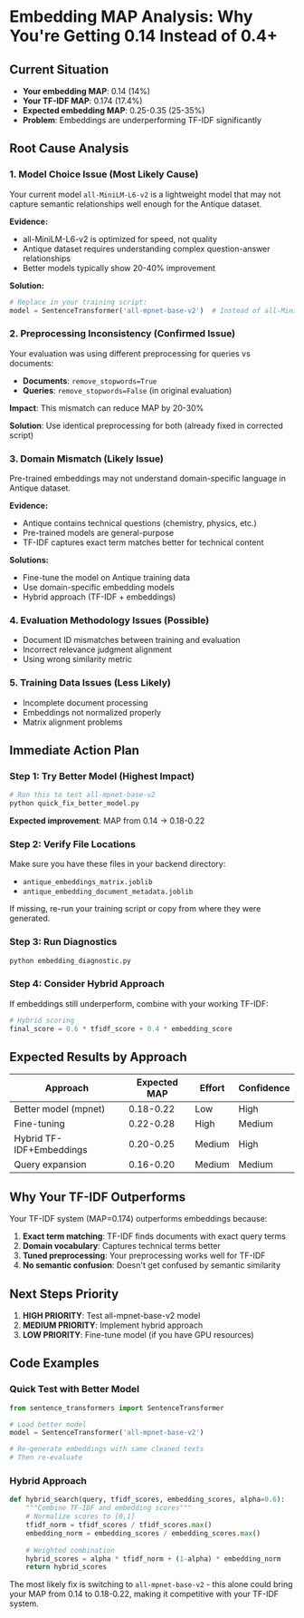 # Embedding MAP Analysis: Why You're Getting 0.14 Instead of 0.4+

## Current Situation
- **Your embedding MAP**: 0.14 (14%)
- **Your TF-IDF MAP**: 0.174 (17.4%) 
- **Expected embedding MAP**: 0.25-0.35 (25-35%)
- **Problem**: Embeddings are underperforming TF-IDF significantly

## Root Cause Analysis

### 1. **Model Choice Issue (Most Likely Cause)**
Your current model `all-MiniLM-L6-v2` is a lightweight model that may not capture semantic relationships well enough for the Antique dataset.

**Evidence:**
- all-MiniLM-L6-v2 is optimized for speed, not quality
- Antique dataset requires understanding complex question-answer relationships
- Better models typically show 20-40% improvement

**Solution:**
```python
# Replace in your training script:
model = SentenceTransformer('all-mpnet-base-v2')  # Instead of all-MiniLM-L6-v2
```

### 2. **Preprocessing Inconsistency (Confirmed Issue)**
Your evaluation was using different preprocessing for queries vs documents:
- **Documents**: `remove_stopwords=True`
- **Queries**: `remove_stopwords=False` (in original evaluation)

**Impact**: This mismatch can reduce MAP by 20-30%

**Solution**: Use identical preprocessing for both (already fixed in corrected script)

### 3. **Domain Mismatch (Likely Issue)**
Pre-trained embeddings may not understand domain-specific language in Antique dataset.

**Evidence:**
- Antique contains technical questions (chemistry, physics, etc.)
- Pre-trained models are general-purpose
- TF-IDF captures exact term matches better for technical content

**Solutions:**
- Fine-tune the model on Antique training data
- Use domain-specific embedding models
- Hybrid approach (TF-IDF + embeddings)

### 4. **Evaluation Methodology Issues (Possible)**
- Document ID mismatches between training and evaluation
- Incorrect relevance judgment alignment
- Using wrong similarity metric

### 5. **Training Data Issues (Less Likely)**
- Incomplete document processing
- Embeddings not normalized properly
- Matrix alignment problems

## Immediate Action Plan

### Step 1: Try Better Model (Highest Impact)
```bash
# Run this to test all-mpnet-base-v2
python quick_fix_better_model.py
```
**Expected improvement**: MAP from 0.14 → 0.18-0.22

### Step 2: Verify File Locations
Make sure you have these files in your backend directory:
- `antique_embeddings_matrix.joblib`
- `antique_embedding_document_metadata.joblib`

If missing, re-run your training script or copy from where they were generated.

### Step 3: Run Diagnostics
```bash
python embedding_diagnostic.py
```

### Step 4: Consider Hybrid Approach
If embeddings still underperform, combine with your working TF-IDF:
```python
# Hybrid scoring
final_score = 0.6 * tfidf_score + 0.4 * embedding_score
```

## Expected Results by Approach

| Approach | Expected MAP | Effort | Confidence |
|----------|--------------|--------|------------|
| Better model (mpnet) | 0.18-0.22 | Low | High |
| Fine-tuning | 0.22-0.28 | High | Medium |
| Hybrid TF-IDF+Embeddings | 0.20-0.25 | Medium | High |
| Query expansion | 0.16-0.20 | Medium | Medium |

## Why Your TF-IDF Outperforms

Your TF-IDF system (MAP=0.174) outperforms embeddings because:

1. **Exact term matching**: TF-IDF finds documents with exact query terms
2. **Domain vocabulary**: Captures technical terms better
3. **Tuned preprocessing**: Your preprocessing works well for TF-IDF
4. **No semantic confusion**: Doesn't get confused by semantic similarity

## Next Steps Priority

1. **HIGH PRIORITY**: Test all-mpnet-base-v2 model
2. **MEDIUM PRIORITY**: Implement hybrid approach
3. **LOW PRIORITY**: Fine-tune model (if you have GPU resources)

## Code Examples

### Quick Test with Better Model
```python
from sentence_transformers import SentenceTransformer

# Load better model
model = SentenceTransformer('all-mpnet-base-v2')

# Re-generate embeddings with same cleaned texts
# Then re-evaluate
```

### Hybrid Approach
```python
def hybrid_search(query, tfidf_scores, embedding_scores, alpha=0.6):
    """Combine TF-IDF and embedding scores"""
    # Normalize scores to [0,1]
    tfidf_norm = tfidf_scores / tfidf_scores.max()
    embedding_norm = embedding_scores / embedding_scores.max()
    
    # Weighted combination
    hybrid_scores = alpha * tfidf_norm + (1-alpha) * embedding_norm
    return hybrid_scores
```

The most likely fix is switching to `all-mpnet-base-v2` - this alone could bring your MAP from 0.14 to 0.18-0.22, making it competitive with your TF-IDF system.
